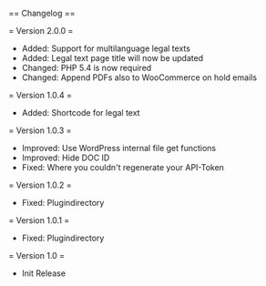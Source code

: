 == Changelog ==

= Version 2.0.0 =

* Added: Support for multilanguage legal texts
* Added: Legal text page title will now be updated
* Changed: PHP 5.4 is now required
* Changed: Append PDFs also to WooCommerce on hold emails

= Version 1.0.4 =

* Added: Shortcode for legal text

= Version 1.0.3 =

* Improved: Use WordPress internal file get functions
* Improved: Hide DOC ID
* Fixed: Where you couldn't regenerate your API-Token

= Version 1.0.2 =

* Fixed: Plugindirectory

= Version 1.0.1 =

* Fixed: Plugindirectory

= Version 1.0 =

* Init Release